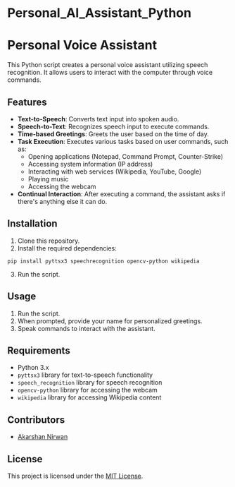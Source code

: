 # Personal_AI_Assistant_Python

# Personal Voice Assistant

This Python script creates a personal voice assistant utilizing speech recognition. It allows users to interact with the computer through voice commands.

## Features

- **Text-to-Speech**: Converts text input into spoken audio.
- **Speech-to-Text**: Recognizes speech input to execute commands.
- **Time-based Greetings**: Greets the user based on the time of day.
- **Task Execution**: Executes various tasks based on user commands, such as:
  - Opening applications (Notepad, Command Prompt, Counter-Strike)
  - Accessing system information (IP address)
  - Interacting with web services (Wikipedia, YouTube, Google)
  - Playing music
  - Accessing the webcam
- **Continual Interaction**: After executing a command, the assistant asks if there's anything else it can do.

## Installation

1. Clone this repository.
2. Install the required dependencies:

```pip install pyttsx3 speechrecognition opencv-python wikipedia```

3. Run the script.

## Usage

1. Run the script.
2. When prompted, provide your name for personalized greetings.
3. Speak commands to interact with the assistant.

## Requirements

- Python 3.x
- `pyttsx3` library for text-to-speech functionality
- `speech_recognition` library for speech recognition
- `opencv-python` library for accessing the webcam
- `wikipedia` library for accessing Wikipedia content

## Contributors

- [Akarshan Nirwan](https://github.com/Zxenith)

## License

This project is licensed under the [MIT License](LICENSE).
